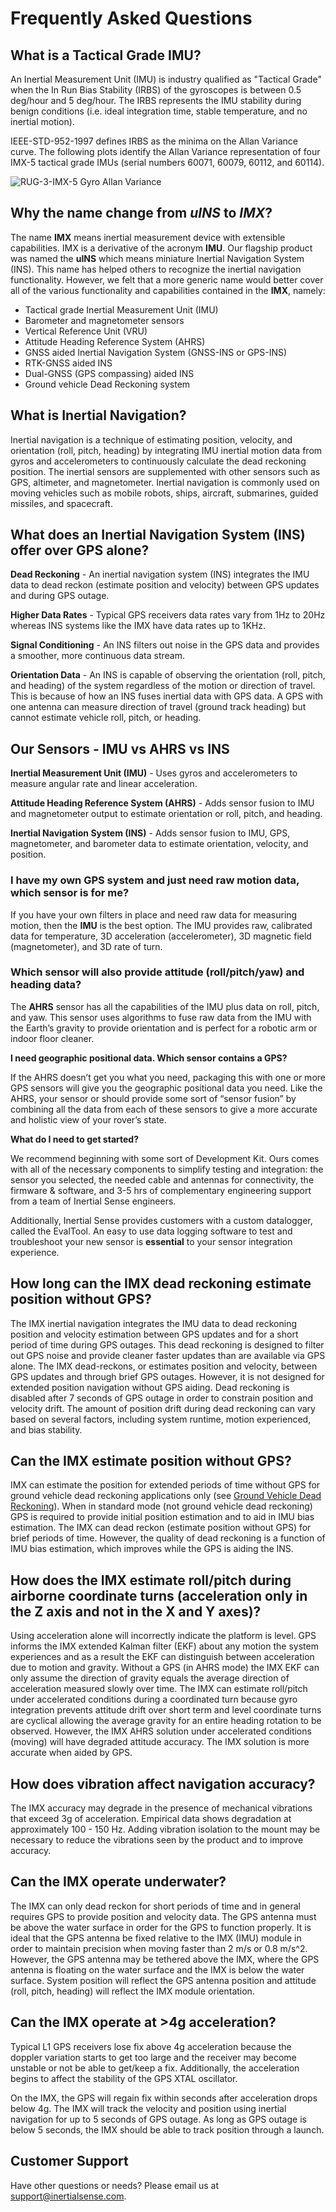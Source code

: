 # Frequently Asked Questions

## What is a Tactical Grade IMU?

An Inertial Measurement Unit (IMU) is industry qualified as "Tactical Grade" when the In Run Bias Stability (IRBS) of the gyroscopes is between 0.5 deg/hour and 5 deg/hour.  The IRBS represents the IMU stability during benign conditions (i.e. ideal integration time, stable temperature, and no inertial motion).

IEEE-STD-952-1997 defines IRBS as the minima on the Allan Variance curve. The following plots identify the Allan Variance representation of four IMX-5 tactical grade IMUs (serial numbers 60071, 60079, 60112, and 60114).

![RUG-3-IMX-5 Gyro Allan Variance](images/rug-3-imx-5-allan-variance-gyro.png)

## Why the name change from *uINS* to *IMX*?

The name **IMX** means inertial measurement device with extensible capabilities.  IMX is a derivative of the acronym **IMU**.  Our flagship product was named the **uINS** which means miniature Inertial Navigation System (INS).  This name has helped others to recognize the inertial navigation functionality.  However, we felt that a more generic name would better cover all of the various functionality and capabilities contained in the **IMX**, namely: 

- Tactical grade Inertial Measurement Unit (IMU)
- Barometer and magnetometer sensors
- Vertical Reference Unit (VRU)
- Attitude Heading Reference System (AHRS)
- GNSS aided Inertial Navigation System (GNSS-INS or GPS-INS)
- RTK-GNSS aided INS
- Dual-GNSS (GPS compassing) aided INS
- Ground vehicle Dead Reckoning system

## What is Inertial Navigation?

Inertial navigation is a technique of estimating position, velocity, and orientation (roll, pitch, heading) by integrating IMU inertial motion data from gyros and accelerometers to continuously calculate the dead reckoning position.  The inertial sensors are supplemented with other sensors such as GPS, altimeter, and magnetometer.  Inertial navigation is commonly used on moving vehicles such as mobile robots, ships, aircraft, submarines, guided missiles, and spacecraft.   

## What does an Inertial Navigation System (INS) offer over GPS alone?

**Dead Reckoning** - An inertial navigation system (INS) integrates the IMU data to dead reckon (estimate position and velocity) between GPS updates and during GPS outage.   

**Higher Data Rates** - Typical GPS receivers data rates vary from 1Hz to 20Hz whereas INS systems like the IMX have data rates up to 1KHz.  

**Signal Conditioning** - An INS filters out noise in the GPS data and provides a smoother, more continuous data stream.  

**Orientation Data** - An INS is capable of observing the orientation (roll, pitch, and heading) of the system regardless of the motion or direction of travel.  This is because of how an INS fuses inertial data with GPS data.  A GPS with one antenna can measure direction of travel (ground track heading) but cannot estimate vehicle roll, pitch, or heading.

## Our Sensors - IMU vs AHRS vs INS

**Inertial Measurement Unit (IMU)** - Uses gyros and accelerometers to measure angular rate and linear acceleration.

**Attitude Heading Reference System (AHRS)** - Adds sensor fusion to IMU and magnetometer output to estimate orientation or roll, pitch, and heading. 

**Inertial Navigation System (INS)** - Adds sensor fusion to IMU, GPS, magnetometer, and barometer data to estimate orientation, velocity, and position. 

### I have my own GPS system and just need raw motion data, which sensor is for me?

If you have your own filters in place and need raw data for measuring motion, then the **IMU** is the best option. The IMU provides raw, calibrated data for temperature, 3D acceleration (accelerometer), 3D magnetic field (magnetometer), and 3D rate of turn.

### Which sensor will also provide attitude (roll/pitch/yaw) and heading data?

The **AHRS** sensor has all the capabilities of the IMU plus data on roll, pitch, and yaw. This sensor uses algorithms to fuse raw data from the IMU with the Earth’s gravity to provide orientation and is perfect for a robotic arm or indoor floor cleaner.

**I need geographic positional data. Which sensor contains a GPS?**

If the AHRS doesn’t get you what you need, packaging this with one or more GPS sensors will give you the geographic positional data you need. Like the AHRS, your sensor or should provide some sort of “sensor fusion” by combining all the data from each of these sensors to give a more accurate and holistic view of your rover’s state.

**What do I need to get started?**

We recommend beginning with some sort of Development Kit. Ours comes with all of the necessary components to simplify testing and integration: the sensor you selected, the needed cable and antennas for connectivity, the firmware & software, and 3-5 hrs of complementary engineering support from a team of Inertial Sense engineers. 

Additionally, Inertial Sense provides customers with a custom datalogger, called the EvalTool. An easy to use data logging software to test and troubleshoot your new sensor is **essential** to your sensor integration experience.

## How long can the IMX dead reckoning estimate position without GPS?

The IMX inertial navigation integrates the IMU data to dead reckoning position and velocity estimation between GPS updates and for a short period of time during GPS outages.  This dead reckoning is designed to filter out GPS noise and provide cleaner faster updates than are available via GPS alone. The IMX dead-reckons, or estimates position and velocity, between GPS updates and through brief GPS outages.  However, it is not designed for extended position navigation without GPS aiding.  Dead reckoning is disabled after 7 seconds of GPS outage in order to constrain position and velocity drift.  The amount of position drift during dead reckoning can vary based on several factors, including system runtime, motion experienced, and bias stability.  

## Can the IMX estimate position without GPS?

IMX can estimate the position for extended periods of time without GPS for ground vehicle dead reckoning applications only (see [Ground Vehicle Dead Reckoning](dead-reckoning/dead_reckoning.md)).  When in standard mode (not ground vehicle dead reckoning) GPS is required to provide initial position estimation and to aid in IMU bias estimation.  The IMX can dead reckon (estimate position without GPS) for brief periods of time.  However, the quality of dead reckoning is a function of IMU bias estimation, which improves while the GPS is aiding the INS.      

## How does the IMX estimate roll/pitch during airborne coordinate turns (acceleration only in the Z axis and not in the X and Y axes)?  

Using acceleration alone will incorrectly indicate the platform is level.  GPS informs the IMX extended Kalman filter (EKF) about any motion the system experiences and as a result the EKF can distinguish between acceleration due to motion and gravity.  Without a GPS (in AHRS mode) the IMX EKF can only assume the direction of gravity equals the average direction of acceleration measured slowly over time.  The IMX can estimate roll/pitch under accelerated conditions during a coordinated turn because gyro integration prevents attitude drift over short term and level coordinate turns are cyclical allowing the average gravity for an entire heading rotation to be observed.  However, the IMX AHRS solution under accelerated conditions (moving) will have degraded attitude accuracy.  The IMX solution is more accurate when aided by GPS.

## How does vibration affect navigation accuracy? 

The IMX accuracy may degrade in the presence of mechanical vibrations that exceed 3g of acceleration. Empirical data shows degradation at approximately 100 - 150 Hz. Adding vibration isolation to the mount may be necessary to reduce the vibrations seen by the product and to improve accuracy.

## Can the IMX operate underwater?

The IMX can only dead reckon for short periods of time and in general requires GPS to provide position and velocity data.  The GPS antenna must be above the water surface in order for the GPS to function properly.  It is ideal that the GPS antenna be fixed relative to the IMX (IMU) module in order to maintain precision when moving faster than 2 m/s or 0.8 m/s^2.  However, the GPS antenna may be tethered above the IMX, where the GPS antenna is floating on the water surface and the IMX is below the water surface.  System position will reflect the GPS antenna position and attitude (roll, pitch, heading) will reflect the IMX module orientation. 

## Can the IMX operate at >4g acceleration?

Typical L1 GPS receivers lose fix above 4g acceleration because the doppler variation starts to get too large and the receiver may become unstable or not be able to get/keep a fix.  Additionally, the acceleration begins to affect the stability of the GPS XTAL oscillator.

On the IMX, the GPS will regain fix within seconds after acceleration drops below 4g. The IMX will track the velocity and position using inertial navigation for up to 5 seconds of GPS outage. As long as GPS outage is below 5 seconds, the IMX should be able to track position through a launch.

## Customer Support 

Have other questions or needs?  Please email us at [support@inertialsense.com](mailto:support@inertialsense.com).
